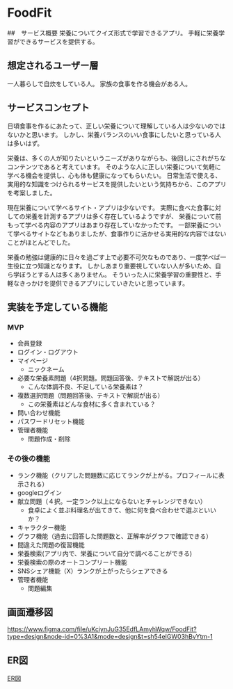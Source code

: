 # FoodFit

##　サービス概要
栄養についてクイズ形式で学習できるアプリ。
手軽に栄養学習ができるサービスを提供する。


## 想定されるユーザー層　
一人暮らしで自炊をしている人。
家族の食事を作る機会がある人。


## サービスコンセプト
日頃食事を作るにあたって、正しい栄養について理解している人は少ないのではないかと思います。
しかし、栄養バランスのいい食事にしたいと思っている人は多いはず。

栄養は、多くの人が知りたいというニーズがありながらも、後回しにされがちなコンテンツであると考えています。
そのような人に正しい栄養について気軽に学べる機会を提供し、心も体も健康になってもらいたい。
日常生活で使える、実用的な知識をつけられるサービスを提供したいという気持ちから、このアプリを考案しました。

現在栄養について学べるサイト・アプリは少ないです。
実際に食べた食事に対しての栄養を計測するアプリは多く存在しているようですが、
栄養について前もって学べる内容のアプリはあまり存在していなかったです。
一部栄養について学べるサイトなどもありましたが、食事作りに活かせる実用的な内容ではないことがほとんどでした。

栄養の勉強は健康的に日々を過ごす上で必要不可欠なものであり、一度学べば一生役に立つ知識となります。
しかしあまり重要視していない人が多いため、自ら学ぼうとする人は多くありません。
そういった人に栄養学習の重要性と、手軽なきっかけを提供できるアプリにしていきたいと思っています。


## 実装を予定している機能
### MVP
* 会員登録
* ログイン・ログアウト
* マイページ
    * ニックネーム
* 必要な栄養素問題（4択問題。問題回答後、テキストで解説が出る）
    * こんな体調不良、不足している栄養素は？
* 複数選択問題（問題回答後、テキストで解説が出る）
    * この栄養素はどんな食材に多く含まれている？
* 問い合わせ機能
* パスワードリセット機能
* 管理者機能
    * 問題作成・削除


### その後の機能
* ランク機能（クリアした問題数に応じてランクが上がる。プロフィールに表示される）
* googleログイン
* 献立問題（４択。一定ランク以上にならないとチャレンジできない）
    * 食卓によく並ぶ料理名が出てきて、他に何を食べ合わせで選ぶといいか？
* キャラクター機能
* グラフ機能（過去に回答した問題数と、正解率がグラフで確認できる）
* 間違えた問題の復習機能
* 栄養検索(アプリ内で、栄養について自分で調べることができる)
* 栄養検索の際のオートコンプリート機能
* SNSシェア機能（X）ランクが上がったらシェアできる
* 管理者機能
    * 問題編集


## 画面遷移図
https://www.figma.com/file/uKciynJuG35EdfLAmyhWqw/FoodFit?type=design&node-id=0%3A1&mode=design&t=sh54eIGW03hBvYtm-1

## ER図
[ER図](
https://viewer.diagrams.net/?tags=%7B%7D&highlight=0000ff&edit=_blank&layers=1&nav=1&title=FoodfitER.drawio#R7V1tc9o4F%2F01%2FkgH25iXj7yl3W2yTZtn226%2FZBRQwI2xWVmEsL%2F%2BkYyFCRJGxgaMpZnO1BaKLd97dCTfo2sZdn%2F29hGB%2BfQuGEPPsOrjN8MeGJZl1Tsd8h8tWa1Lmo69Lpggd7wuMpOCB%2Fc%2FGBfW49KFO4bhu4o4CDzszt8XjgLfhyP8rgwgFCzfV3sOvPd3nYMJ5AoeRsDjS3%2B4Yzxdl7adelL%2BCbqTKbuzWY9%2FmQFWOS4Ip2AcLN8VwTd8E%2Fg4buI9RDPgQx%2BTX%2B4AeoHIcIZTjOmTdg3rhvx7prU%2FTIJg4kEwd8MPo2BGikchqXLzDGauR828daFefCFyO3to2H0UBHh9NHvrQ4%2F6irlh3aabPb9u7IDodSX%2BoF97Xd2%2B1LH%2FaWl%2Fx3d3k%2FvWU81aX%2BUVeIvYvt%2BA%2FxLGBsIrZnViqzk9xOCJFvVCDBCOwWHXSQFxNwauT57MHpjRueeBeehG1dclU9cb34JVsMDsQuys9%2By%2BwfG3NTZoXQKTW3IxekovTq38EDeG%2Fgw8d%2BKT4xF5dHrHHoIhacstCHFcgzdObK9XiDB82yqKjfURBjOI0YpUYb8ySMUdxWzF58sEdharM92GnB0XghhHk821E%2FeQg9hDGbxlc97a6yjy6NgF3jfSBYE%2FiXz23iXUrmMUzP8H0ATiuGAeuNSiw1e47gSR8V3P6wdeQD3rBz5k1aKHc3rkH3ncfv2DYzikAX1ybibn5B%2BtjnA%2F8EOMCELorSBx1BJSZ%2FVwMI%2Fv48Fn1gwUG5MePwUYkz61z62pqD7s69i3tqRrT%2BbZBufZ%2B89ZfBuQZ332IjabuuMx9NddkjIwSPwtcKXQ%2Fhub7zpjtyNK%2BsOW9seWA%2ByM9o8vllgl89WAR7DvAwx7wcIfh5xTN%2B083s8O52dSvXx%2BZgS7rtsL52Dk%2BpPb9V82d4DgnAIIb%2Fs7plUoMKQudwZkdFTm9voJub15aW5nM%2BcjXXumLi9p%2Fo60%2BatO5abJuRWRufOjD2awhP49SOmFA0A5Cm9qCj8NhXcuTeGtCjF4U9r6VWfwNudVHGDgPf67IOB3SY8ooZOLonF5FChH4xYfZvk7hEgHxcgvNat9ZFTMNrMBgzXH2rmfxd%2BvVRLc8EEchcb%2FLOE5%2BTBAWeJzFh%2B4qVKAbgNdPSmw%2BFm8UiG6DFBQb2aQ7z3gyhk%2ByxteZoa%2FeJTO4t8GStjrZe3fkrZ%2F5fmcD6xXPEKXwfmVZvCB9%2FHf8c%2BPX5Z%2FdF%2Bf3b9%2F3YS%2FarYm7III%2B6wxOaEr7RL2YYG502CoGD8LTcG%2FNcMZcL0SOvcYgs7pfeUI2srUqzVB7ydoUaTsvAwtCIjdlDFoItltM7ig6qQtCIdF2vd1RkqK9796tN3RtF0QbTuXpm124VJ1Ytk%2Bqub6JKEb%2BfVJLnFMCX1bGEHrtUn70eBogi6IoNsXJ%2BhmCTuxZB9lONQEXbN5NWkOwnAZoCrPojMAQD2SbmuSLoakN%2BmqlyPpTG9EJSPptrS9q07SDT55Y4RWcwzHjyqQtTwQlCPrhqnJuiCyblyarBtWCTuxZB9lONRkXWvwK7cRnLl%2BlSk6g%2FurTNFf%2Bnhw9%2BKh2fJh2RnPmz8%2BY1izMnVrTdEpFC29zL8Aihb7ku%2FbVyImpkJTLdYWm4KXiUdTgMCI3PlxCkkLppURFvNiocoULhzeHF5p%2FnowPU%2BhhKwGC3SwTBnZ6HQxXykSukzpPOg9WTep2C5nHpSwyXzM%2BlrzoFKhq9SoLDYFnw9xnYOwRB5UTiioNyjrjxWdiuHPmgclajJrwNXlQaUCVfN5k18ORGfD1H7DG6PXN9ptY%2BgYHcdo3xjDjtE1jXaflrSbRtuhB92h0euwymVUt4oKqWVAjXLUv8n70VSfl%2BovnkFldTJJWOWi9o35NLcTW7AI0rbwAcLA3%2BL2ptEdGF3bGLaNbis6aBnEhoTe6UHDIF1IAW7PAhvlyN1s8i99%2FWngjqCOtZFfWkynZtEY2aX6ZvNUFG42lX4VyxDaSbB9PdG2zce1yv0ydmSwLcGuHsHNFv96VkJPnyrYlgUKyo3KVluvNCuK0i8eXrPa%2FFT9StYxpINTkzixBb9GZfMt2cosYcgNA%2BUI3Gzxixg0oxfE6BePopmtfOsdysXnCVY1n5stfrXDKAqHbIXVOgahvl4UX2t3jc6QxtfIGN%2B11NROsuBHuYHAaukEv6J4vwSfN2qVsSPLTthaOscvmbzyYbZRgBBp9B79pGt0GyqweRaUKMfmZodfuP7XAiOXvu%2FtBYVCesmOXNKUDb6cUC7p5PvKs0Ijckf%2BO%2FClkUvY3tYVia0laNVjtFXnx2ijT96z6opE2LKAQbmh2Krnk880r5daM6lXTDOpa80ksQWvmSxCiKpN5lkQoB6Zs4Rgzd25ufvi6ohlZfrwZMmIWtF90cS24GUuBMOFtx0j21pa3B3QRcXkoOfQZcbDJtVGOn0lomZ6D7V140b%2FAYDCgfP7%2B%2BC32YYr5895TU1u55AgT%2FflUECEviwvtR%2Bw935kVprYhY%2FN0zpeza94f7QCXV9lcvZ8EC7mf9if4cti8fA9bPS8TzWT330HjieQKQeEFKfBJPCBN0xKe4g2B45jLyV1boPIvVRM%2BA0xXsViB1jggBRN8cyLfyW%2BQauf9O8%2FOOz0n%2Fhy0cng7d3ZKj4bLdBrdN9UvYI%2BQOoQjKAHsPsK3%2F1Vig%2Fv6VCSoMPa%2BQKL09jxWxgs0AjGf5X4jLvQZueHXb2EXQhH4x53oS5CYLVVLR7q5Bscy5%2By7dqpTw7WLSgWifw84QxIlEPU2qFpE8B63HrMZip7a7LnLA6lsiO62Oz8kL5tdjeM7uOOxFY3j%2Bz%2F3lM0eFDmdkfAK9724me9lOXT2701EH%2BL3q907h39tf6ehOS%2Fc3UyMdmqazFZNtx5fWKyVa%2BWmJygVceyNjMgQaJG1YUHrSKnwEKryCcj9MuryKZVLUI3tYqc2EJJFTkDAtQjc6ulubsg7i6BipwpcaZkRM2QqIma2IJ%2Fq9Iqcm7YVJndhYKNml%2FEOEZFjum%2BxCpypnes0qvI1Sd24WPz82%2F1VGQFyTld1NpCwx30F3vRoJCOYe%2FoGM2mI0e%2FZsM51eTa1DqG7Av3FeoYZsV0DFPrGMkrgkjHUCEbLgsK1Bt%2FLa1jnIzQL69jMGdWhdAzTKKqT%2BhK6hjHTKOVIXN2T83dublbVsewTsbd9jXvuMGQmJ%2Bo0wycnah3r3aWXskPwlrHyA2bjOx%2BPIykLneGsKmaGvVROoZ5QMcwz0juQl%2BWV6I%2BJpjdqjyxCx%2BbD5app2PscX2VyXnPyJWeDXPydDhjOxkuyY3bkw4H%2FXEXoQh4w29rSJGiG5c%2BdFQhkleSKjPgr1jpVi0eJPKpNzEFHkx7YpvrliX3xuG5u8SOlvPjQTjkcLQt8HPtdXX7Usf%2Bp6X9Hd%2FdTe5bT0wVPr%2Bbv%2FTx4O7FQ7Plw7Iznjd%2FfMawZvGf4e9PAQIjwiSfICGUqU61Ir8k38NlCZ%2Bifc5aAo4uJNdK7Lp839i%2F8pmz2LHpGM%2BlUIqcW0RAW9xk%2Fiv792WMZx%2Fe5iwdukqFt8Wm4BcaXGdg%2B%2FA2Z3mhkDLZbhQKDanLnQEbgoCaQgwvno8VxPAiyfKsDG%2FzqlYJe72k%2FTdA1Xxu8%2Bv8ptE8%2BtEHsysOmhSJAfWIPNNXwTRvZ5Mrz8vbzRL2YdkuquQ%2BZmJTCLYxW29v8zgiN92WLB26m1k32rKs1zV6LWNoRyU9dtCNDiyj3aN1OqT%2BDd0DrWsa7X4ka5I%2FrFdM1syLL%2FWGAL3NWUFDgDA767xjQBk7sWwfVXKpuNAUjBm2Qy%2F%2BvlGgQTe0bA%2F0cHASqFV5OPg6eW09WbP5L%2FT5Z%2BMvb%2FYEB18FCZ5aXEsZJGJzbYtrqdHEsnw6kiOYfjCbUzfu7fYKiWoOG7Qvshme0GE64Mq5NRXYpcz5E7aYD7deSYJIKk6VmsQJLcGHWyv31cKcCKhyeojQNPySFk3ihZD4OfP8hC3mV7xcM4krGY0VWoIPxlYqwy%2Bn95UjcB0qLYavz%2FmNQmGLyxjdkjS2kmFSMez4MKlO68uJmSpTuvg7YHUlOf1AqtF%2Bms%2Bmfp3124TsC8ul6sJS5k5BZqVpXfzcfKxTvbS%2Bfc6vMj%2BLSYfv1NcjSK1BlapHxZpVUdleLFnv8GZm7YttqSX2Mx8L035eu0%2BUrGfJb1p3Lj%2BTUxQEeLv7IzCf3gVjSGv8Hw%3D%3D)